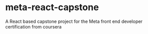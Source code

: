 # meta-react-capstone
A React based capstone project for the Meta front end developer certification from coursera
